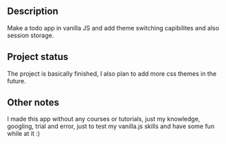 ## Description 

Make a todo app in vanilla JS and add theme switching capibilites and also session storage.

## Project status

The project is basically finished, I also plan 
to add more css themes in the future.

## Other notes

I made this app without any courses or tutorials, just my knowledge,
googling, trial and error, just to test my vanilla.js skills and have some 
fun while at it :) 
